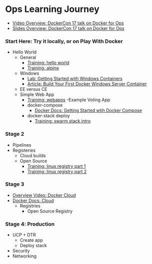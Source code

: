 # Ops Learning Journey
- [Video Overview: DockerCon 17 talk on Docker for Ops](https://youtu.be/rB78wsDSPtg?list=PLkA60AVN3hh8_lyxE2jjGaGyr0UoqIv4K)
- [Slides Overview: DockerCon 17 talk on Docker for Ops](https://www.slideshare.net/Docker/docker-for-ops-scott-coulton-puppet)

### Start Here: Try it locally, or on Play With Docker
- Hello World
  - General
    - [Training: hello world](http://training.play-with-docker.com/helloworld/)
    - [Training: alpine](http://training.play-with-docker.com/alpine/)
   - Windows
     - [Lab: Getting Started with Windows Containers](https://github.com/docker/labs/tree/master/windows/windows-containers)
     - [Article: Build Your First Docker Windows Server Container](https://blog.docker.com/2016/09/build-your-first-docker-windows-server-container/)
   - EE versus CE
   - Simple Web App
     - [Training: webapps](http://training.play-with-docker.com/webapps/)
   -Example Voting App
     - docker-compose
       - [Docker Docs: Getting Started wtih Docker Compose](https://docs.docker.com/compose/gettingstarted/) 
     - docker-stack deploy
       - [Training: swarm stack intro](http://training.play-with-docker.com/swarm-stack-intro)

### Stage 2
- Pipelines
- Registeries
  - Cloud builds
  -  Open Source
      - [Training: linux registry part 1](http://training.play-with-docker.com/linux-registry-part1/)
      - [Training: linux registry part 2](http://training.play-with-docker.com/linux-registry-part2/)

### Stage 3
- [Overview Video: Docker Cloud](https://www.youtube.com/watch?v=VW1RIWMQOg0&list=PLkA60AVN3hh8Jtg6IduMZCeCuzRYZH5Wz)
- [Docker Docs: Cloud](https://docs.docker.com/docker-cloud/)
  - Registries
    - Open Source Registry
    
### Stage 4: Production
 - UCP + DTR
   - Create app
   - Deploy stack
 - Security
 - Networking
   
  
